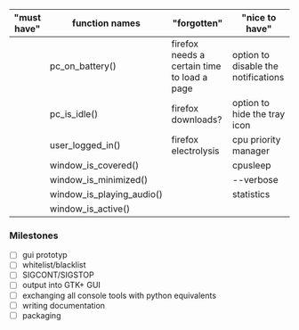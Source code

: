 "must have"|function names|"forgotten"|"nice to have"
-----------|--------------|-----------|--------------
||pc_on_battery()|firefox needs a certain time to load a page|option to disable the notifications
||pc_is_idle()|firefox downloads?|option to hide the tray icon
||user_logged_in()|firefox electrolysis|cpu priority manager
||window_is_covered()||cpusleep
||window_is_minimized()||--verbose
||window_is_playing_audio()||statistics
||window_is_active()||

### Milestones

- [ ] gui prototyp
- [ ] whitelist/blacklist
- [ ] SIGCONT/SIGSTOP
- [ ] output into GTK+ GUI
- [ ] exchanging all console tools with python equivalents
- [ ] writing documentation
- [ ] packaging
